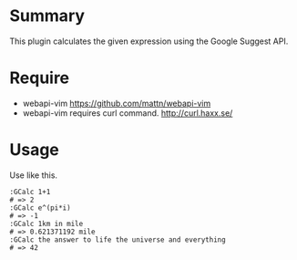 # Summary
This plugin calculates the given expression using the Google Suggest API.

# Require
* webapi-vim
https://github.com/mattn/webapi-vim
* webapi-vim requires curl command.
http://curl.haxx.se/

# Usage
Use like this.

    :GCalc 1+1
    # => 2
    :GCalc e^(pi*i)
    # => -1
    :GCalc 1km in mile
    # => 0.621371192 mile
    :GCalc the answer to life the universe and everything
    # => 42

